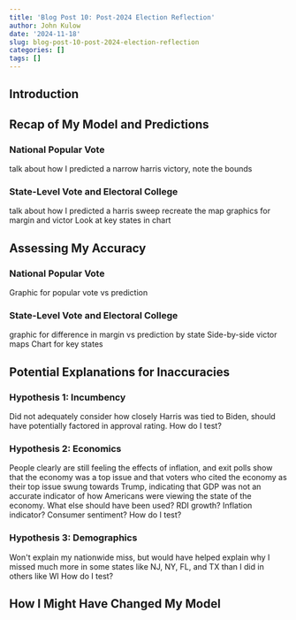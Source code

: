 ```yaml
---
title: 'Blog Post 10: Post-2024 Election Reflection'
author: John Kulow
date: '2024-11-18'
slug: blog-post-10-post-2024-election-reflection
categories: []
tags: []
---
```

<script src="{{< blogdown/postref >}}index_files/kePrint/kePrint.js"></script>
<link href="{{< blogdown/postref >}}index_files/lightable/lightable.css" rel="stylesheet" />
































## Introduction



## Recap of My Model and Predictions
### National Popular Vote
talk about how I predicted a narrow harris victory, note the bounds

### State-Level Vote and Electoral College
talk about how I predicted a harris sweep
recreate the map graphics for margin and victor
Look at key states in chart


## Assessing My Accuracy
### National Popular Vote
Graphic for popular vote vs prediction

### State-Level Vote and Electoral College
graphic for difference in margin vs prediction by state
Side-by-side victor maps
Chart for key states


## Potential Explanations for Inaccuracies
### Hypothesis 1: Incumbency
Did not adequately consider how closely Harris was tied to Biden, should have potentially factored in approval rating.
How do I test?

### Hypothesis 2: Economics
People clearly are still feeling the effects of inflation, and exit polls show that the economy was a top issue and that voters who cited the economy as their top issue swung towards Trump, indicating that GDP was not an accurate indicator of how Americans were viewing the state of the economy. What else should have been used? RDI growth? Inflation indicator? Consumer sentiment?
How do I test?

### Hypothesis 3: Demographics
Won't explain my nationwide miss, but would have helped explain why I missed much more in some states like NJ, NY, FL, and TX than I did in others like WI
How do I test?

## How I Might Have Changed My Model






